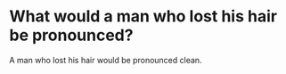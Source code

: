# What would a man who lost his hair be pronounced?

A man who lost his hair would be pronounced clean.
